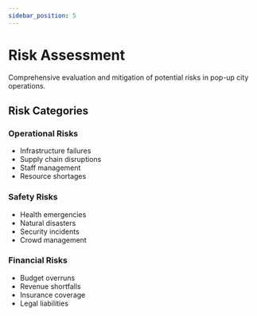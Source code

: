 ```yaml
---
sidebar_position: 5
---
```


# Risk Assessment

Comprehensive evaluation and mitigation of potential risks in pop-up city operations.

## Risk Categories

### Operational Risks

- Infrastructure failures
- Supply chain disruptions
- Staff management
- Resource shortages

### Safety Risks

- Health emergencies
- Natural disasters
- Security incidents
- Crowd management

### Financial Risks

- Budget overruns
- Revenue shortfalls
- Insurance coverage
- Legal liabilities
